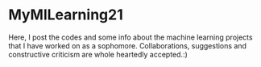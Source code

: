 # MyMlLearning21
Here, I post the codes and some info about the machine learning projects that I have worked on as a sophomore. Collaborations, suggestions and constructive criticism are whole heartedly accepted.:)
